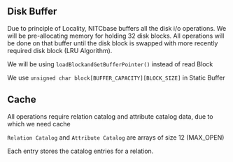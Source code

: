 
## Disk Buffer

Due to principle of Locality, NITCbase buffers all the disk i/o operations. We will be pre-allocating memory for holding 32 disk blocks. All operations will be done on that buffer until the disk block is swapped with more recently required disk block (LRU Algorithm).

We will be using `loadBlockandGetBufferPointer()` instead of read Block

We use `unsigned char block[BUFFER_CAPACITY][BLOCK_SIZE]` in Static Buffer

## Cache 

All operations require relation catalog and attribute catalog data, due to which we need cache

`Relation Catalog` and `Attribute Catalog` are arrays of size 12 (MAX_OPEN)

Each entry stores the catalog entries for a relation.
